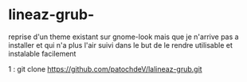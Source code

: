 # lineaz-grub-
reprise d'un theme existant sur gnome-look mais que je n'arrive pas a installer et qui n'a plus l'air suivi dans le but de le rendre utilisable et instalable facilement



1 : git clone https://github.com/patochdeV/lalineaz-grub.git
